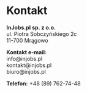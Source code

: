 # Kontakt

__InJobs.pl sp. z o.o.__  
ul. Piotra Sobczyńskiego 2c  
11-700 Mrągowo

__Kontakt e-mail:__  
info&#64;injobs&#46;pl  
kontakt&#64;injobs&#46;pl  
biuro&#64;injobs&#46;pl

__Telefon:__ +48 (89) 762-74-48

